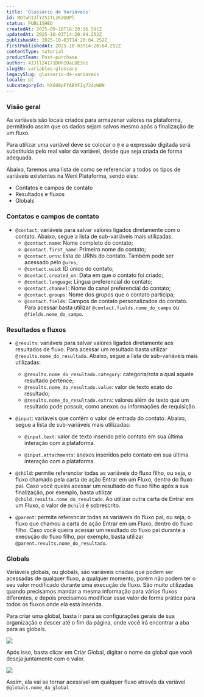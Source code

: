 ```yaml
---
title: 'Glossário de Variáveis'
id: MOTwhIJlY251TLzK3UUPl
status: PUBLISHED
createdAt: 2025-09-16T16:20:16.591Z
updatedAt: 2025-10-03T14:20:04.252Z
publishedAt: 2025-10-03T14:20:04.252Z
firstPublishedAt: 2025-10-03T14:20:04.252Z
contentType: tutorial
productTeam: Post-purchase
author: 4JJllZ4I71DHhIOaLOE3nz
slugEN: variables-glossary
legacySlug: glossario-de-variaveis
locale: pt
subcategoryId: hXGU8pFfABVFIg724zWBN
---
```


### Visão geral

As variáveis são locais criados para armazenar valores na plataforma, permitindo assim que os dados sejam salvos mesmo após a finalização de um fluxo.

Para utilizar uma variável deve se colocar o `@` e a expressão digitada será substituída pelo real valor da variável, desde que seja criada de forma adequada.

Abaixo, faremos uma lista de como se referenciar a todos os tipos de variáveis existentes na Weni Plataforma, sendo eles:
  * Contatos e campos de contato
  * Resultados e fluxos
  * Globals

### Contatos e campos de contato

  * `@contact`: variáveis para salvar valores ligados diretamente com o contato. Abaixo, segue a lista de sub-variáveis mais utilizadas:
    * `@contact.name`: Nome completo do contato;
    * `@contact.first_name`: Primeiro nome do contato;
    * `@contact.urns`: lista de URNs do contato. Também pode ser acessado pelo `@urns`;
    * `@contact.uuid`: ID único do contato;
    * `@contact.created_on`: Data em que o contato foi criado;
    * `@contact.language`: Língua preferencial do contato;
    * `@contact.channel`: Nome do canal preferencial do contato;
    * `@contact.groups`: Nome dos grupos que o contato participa;
    * `@contact.fields`: Campos de contato personalizados do contato. Para acessar basta utilizar `@contact.fields.nome_do_campo` ou `@fields.nome_do_campo`.

### Resultados e fluxos

  * `@results`: variáveis para salvar valores ligados diretamente aos resultados de fluxo. Para acessar um resultado basta utilizar `@results.nome_do_resultado`. Abaixo, segue a lista de sub-variáveis mais utilizadas:
    * `@results.nome_do_resultado.category`: categoria/rota a qual aquele resultado pertence;
    * `@results.nome_do_resultado.value`: valor de texto exato do resultado;
    * `@results.nome_do_resultado.extra`: valores além de texto que um resultado pode possuir, como anexos ou informações de requisição.

  * `@input`: variáveis que contêm o valor de entrada do contato. Abaixo, segue a lista de sub-variáveis mais utilizadas:
    * `@input.text`: valor de texto inserido pelo contato em sua última interação com a plataforma.

    * `@input.attachments`: anexos inseridos pelo contato em sua última interação com a plataforma.

  * `@child`: permite referenciar todas as variáveis do fluxo filho, ou seja, o fluxo chamado pela carta de ação Entrar em um Fluxo, dentro do fluxo pai. Caso você queira acessar um resultado do fluxo filho após a sua finalização, por exemplo, basta utilizar `@child.results.nome_do_resultado`. Ao utilizar outra carta de Entrar em um Fluxo, o valor de `@child` é sobrescrito.

  * `@parent`: permite referenciar todas as variáveis do fluxo pai, ou seja, o fluxo que chamou a carta de ação Entrar em um Fluxo, dentro do fluxo filho. Caso você queira acessar um resultado do fluxo pai durante a execução do fluxo filho, por exemplo, basta utilizar `@parent.results.nome_do_resultado`.

### Globals

Variáveis globais, ou globals, são variáveis criadas que podem ser acessadas de qualquer fluxo, a qualquer momento, porém não podem ter o seu valor modificado durante uma execução de fluxo. São muito utilizadas quando precisamos mandar a mesma informação para vários fluxos diferentes, e depois precisamos modificar esse valor de forma prática para todos os fluxos onde ela está inserida.

Para criar uma global, basta ir para as configurações gerais de sua organização e descer até o fim da página, onde você irá encontrar a aba para as globals.

![](https://cdn.statically.io/gh/vtexdocs/help-center-content/refs/heads/main/docs/pt/tutorials/weni-by-vtex/fluxos/glossario-de-variaveis_1.png)

Após isso, basta clicar em Criar Global, digitar o nome da global que você deseja juntamente com o valor.

![](https://cdn.statically.io/gh/vtexdocs/help-center-content/refs/heads/main/docs/pt/tutorials/weni-by-vtex/fluxos/glossario-de-variaveis_2.png)

Assim, ela vai se tornar acessível em qualquer fluxo através da variável `@globals.nome_da_global`
